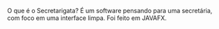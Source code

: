 O que é o Secretarigata?
É um software pensando para uma secretária, com foco em uma interface limpa. Foi feito em JAVAFX. 
